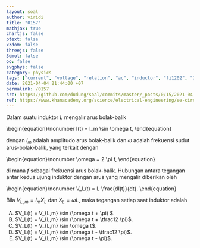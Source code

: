 ```yaml
---
layout: soal
author: viridi
title: "0157"
mathjax: true
chartjs: false
ptext: false
x3dom: false
threejs: false
3dmol: false
oo: false
svgphys: false
category: physics
tags: ["current", "voltage", "relation", "ac", "inductor", "fi1202", "2020-1"]
date: 2021-04-04 21:44:00 +07
permalink: /0157
src: https://github.com/dudung/soal/commits/master/_posts/0/15/2021-04-04-current-voltage-inductor.md
ref: https://www.khanacademy.org/science/electrical-engineering/ee-circuit-analysis-topic/ee-natural-and-forced-response/a/wmc-inductor-in-action
---
```

Dalam suatu induktor $L$ mengalir arus bolak-balik

\begin{equation}\nonumber
I(t) = I_m \sin \omega t,
\end{equation}

dengan $I_m$ adalah amplitudo arus bolak-balik dan $\omega$ adalah frekuensi sudut arus-bolak-balik, yang terkait dengan

\begin{equation}\nonumber
\omega = 2 \pi f,
\end{equation}

di mana $f$ sebagai frekuensi arus bolak-balik. Hubungan antara tegangan antar kedua ujung induktor dengan arus yang mengalir diberikan oleh

\begin{equation}\nonumber
V_L(t) = L \frac{dI(t)}{dt}.
\end{equation}

Bila $V_{L,m} = I_m X_L$ dan $X_L = \omega L$, maka tegangan setiap saat induktor adalah

<ol type="A">
<li>$V_L(t) = V_{L,m} \sin (\omega t + \pi) $.
<li>$V_L(t) = V_{L,m} \sin (\omega t + \tfrac12 \pi)$.
<li>$V_L(t) = V_{L,m} \sin \omega t$.
<li>$V_L(t) = V_{L,m} \sin (\omega t - \tfrac12 \pi)$.
<li>$V_L(t) = V_{L,m} \sin (\omega t - \pi)$.
